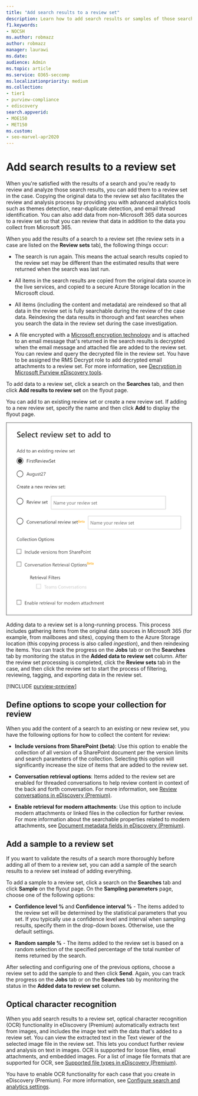 ```yaml
---
title: "Add search results to a review set"
description: Learn how to add search results or samples of those search results to an eDiscovery (Premium) case review set
f1.keywords:
- NOCSH
ms.author: robmazz
author: robmazz
manager: laurawi
ms.date: 
audience: Admin
ms.topic: article
ms.service: O365-seccomp
ms.localizationpriority: medium
ms.collection:
- tier1
- purview-compliance
- ediscovery 
search.appverid: 
- MOE150
- MET150
ms.custom:
- seo-marvel-apr2020
---
```


# Add search results to a review set

When you're satisfied with the results of a search and you're ready to review and analyze those search results, you can add them to a review set in the case. Copying the original data to the review set also facilitates the review and analysis process by providing you with advanced analytics tools such as themes detection, near-duplicate detection, and email thread identification. You can also add data from non-Microsoft 365 data sources to a review set so that you can review that data in addition to the data you collect from Microsoft 365.

When you add the results of a search to a review set (the review sets in a case are listed on the **Review sets** tab), the following things occur:

- The search is run again. This means the actual search results copied to the review set may be different than the estimated results that were returned when the search was last run.

- All items in the search results are copied from the original data source in the live services, and copied to a secure Azure Storage location in the Microsoft cloud.

- All items (including the content and metadata) are reindexed so that all data in the review set is fully searchable during the review of the case data. Reindexing the data results in thorough and fast searches when you search the data in the review set during the case investigation.

- A file encrypted with a [Microsoft encryption technology](encryption.md) and is attached to an email message that's returned in the search results is decrypted when the email message and attached file are added to the review set. You can review and query the decrypted file in the review set. You have to be assigned the RMS Decrypt role to add decrypted email attachments to a review set. For more information, see [Decryption in Microsoft Purview eDiscovery tools](ediscovery-decryption.md).

To add data to a review set, click a search on the **Searches** tab, and then click **Add results to review set** on the flyout page.

You can add to an existing review set or create a new review set.  If adding to a new review set, specify the name and then click **Add** to display the flyout page.

![Select a review set and configure collection options.](../media/AeD_AddToReviewSet.png)

Adding data to a review set is a long-running process. This process includes gathering items from the original data sources in Microsoft 365 (for example, from mailboxes and sites), copying them to the Azure Storage location (this copying process is also called *ingestion*), and then reindexing the items. You can track the progress on the **Jobs** tab or on the **Searches** tab by monitoring the status in the **Added data to review set** column. After the review set processing is completed, click the **Review sets** tab in the case, and then click the review set to start the process of filtering, reviewing, tagging, and exporting data in the review set.

[!INCLUDE [purview-preview](../includes/purview-preview.md)]

## Define options to scope your collection for review

When you add the content of a search to an existing or new review set, you have the following options for how to collect the content for review:

- **Include versions from SharePoint (beta)**: Use this option to enable the collection of all version of a SharePoint document per the version limits and search parameters of the collection. Selecting this option will significantly increase the size of items that are added to the review set.

- **Conversation retrieval options**: Items added to the review set are enabled for threaded conversations to help review content in context of the back and forth conversation. For more information, see [Review conversations in eDiscovery (Premium)](conversation-review-sets.md).

- **Enable retrieval for modern attachments**: Use this option to include modern attachments or linked files in the collection for further review. For more information about the searchable properties related to modern attachments, see [Document metadata fields in eDiscovery (Premium)](document-metadata-fields-in-Advanced-eDiscovery.md).

## Add a sample to a review set

If you want to validate the results of a search more thoroughly before adding all of them to a review set, you can add a sample of the search results to a review set instead of adding everything.

To add a sample to a review set, click a search on the **Searches** tab and click **Sample** on the flyout page. On the **Sampling parameters** page, choose one of the following options:

- **Confidence level %** and **Confidence interval %** - The items added to the review set will be determined by the statistical parameters that you set. If you typically use a confidence level and interval when sampling results, specify them in the drop-down boxes. Otherwise, use the default settings.

- **Random sample %** - The items added to the review set is based on a random selection of the specified percentage of the total number of items returned by the search.

After selecting and configuring one of the previous options, choose a review set to add the sample to and then click **Send**. Again, you can track the progress on the **Jobs** tab or on the **Searches** tab by monitoring the status in the **Added data to review set** column.

## Optical character recognition

When you add search results to a review set, optical character recognition (OCR) functionality in eDiscovery (Premium) automatically extracts text from images, and includes the image text with the data that's added to a review set. You can view the extracted text in the Text viewer of the selected image file in the review set. This lets you conduct further review and analysis on text in images. OCR is supported for loose files, email attachments, and embedded images. For a list of image file formats that are supported for OCR, see [Supported file types in eDiscovery (Premium)](supported-filetypes-ediscovery20.md#image).

You have to enable OCR functionality for each case that you create in eDiscovery (Premium). For more information, see [Configure search and analytics settings](configure-search-and-analytics-settings-in-advanced-ediscovery.md#optical-character-recognition-ocr).
